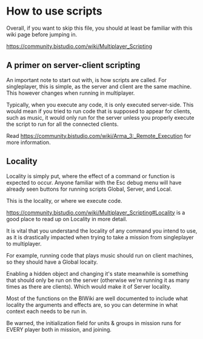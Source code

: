 # How to use scripts

Overall, if you want to skip this file, you should at least be familiar with this wiki page before jumping in.

https://community.bistudio.com/wiki/Multiplayer_Scripting

## A primer on server-client scripting

An important note to start out with, is how scripts are called. For singleplayer, this is simple, as the server and client are the same machine. This however changes when running in multiplayer.

Typically, when you execute any code, it is only executed server-side. This would mean if you tried to run code that is supposed to appear for clients, such as music, it would only run for the server unless you properly execute the script to run for all the connected clients.

Read https://community.bistudio.com/wiki/Arma_3:_Remote_Execution for more information.

## Locality

Locality is simply put, where the effect of a command or function is expected to occur. Anyone familiar with the Esc debug menu will have already seen buttons for running scripts Global, Server, and Local.

This is the locality, or where we execute code.

https://community.bistudio.com/wiki/Multiplayer_Scripting#Locality is a good place to read up on Locality in more detail.

It is vital that you understand the locality of any command you intend to use, as it is drastically impacted when trying to take a mission from singleplayer to multiplayer.

For example, running code that plays music should run on client machines, so they should have a Global locaity.

Enabling a hidden object and changing it's state meanwhile is something that should only be run on the server (otherwise we're running it as many times as there are clients). Which would make it of Server locality.

Most of the functions on the BIWiki are well documented to include what locality the arguments and effects are, so you can determine in what context each needs to be run in.

Be warned, the initialization field for units & groups in mission runs for EVERY player both in mission, and joining.
